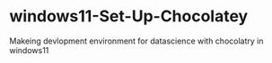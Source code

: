 # windows11-Set-Up-Chocolatey
Makeing devlopment environment for datascience with chocolatry in windows11
